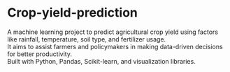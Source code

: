 # Crop-yield-prediction
A machine learning project to predict agricultural crop yield using factors like rainfall, temperature, soil type, and fertilizer usage.  
It aims to assist farmers and policymakers in making data-driven decisions for better productivity.  
Built with Python, Pandas, Scikit-learn, and visualization libraries. 
